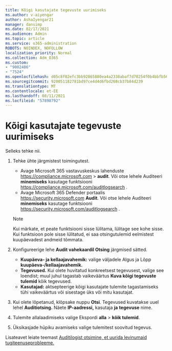 ```yaml
---
title: Kõigi kasutajate tegevuste uurimiseks
ms.author: v-aiyengar
author: AshaIyengar21
manager: dansimp
ms.date: 02/17/2021
ms.audience: Admin
ms.topic: article
ms.service: o365-administration
ROBOTS: NOINDEX, NOFOLLOW
localization_priority: Normal
ms.collection: Adm_O365
ms.custom:
- "9002486"
- "7524"
ms.openlocfilehash: d05c8f02efc3bb92865880ea4a2338abaf7d70254f0b4bbfb566423e62b391dd
ms.sourcegitcommit: 920051182781bd97ce4d4d6fbd268cb37b84d239
ms.translationtype: MT
ms.contentlocale: et-EE
ms.lasthandoff: 08/11/2021
ms.locfileid: "57898792"
---
```

# <a name="investigate-all-the-users-activities"></a>Kõigi kasutajate tegevuste uurimiseks

Selleks tehke nii.

1. Tehke ühte järgmistest toimingutest.
   - Avage Microsoft 365 vastavuskeskus lahenduste <https://compliance.microsoft.com>  \> **audit**. Või otse lehele Auditeeri **minemiseks** kasutage funktsiooni <https://compliance.microsoft.com/auditlogsearch> .
   - Avage Microsoft 365 Defender portaalis <https://security.microsoft.com> **Audit**. Või otse lehele Auditeeri **minemiseks** kasutage funktsiooni <https://security.microsoft.com/auditlogsearch> .

    > [!NOTE]
    > Kui märkate, et peate funktsiooni sisse lülitama, lülitage see kohe sisse. Kui funktsioon pole sisse lülitatud, ei saa otsingutulemid eelmistest kuupäevadest andmeid tõmmata.

2. Konfigureerige  lehe **Audit vahekaardil Otsing** järgmised sätted.
   - **Kuupäeva- ja kellaajavahemik:** valige väljadele Algus ja Lõpp **kuupäeva-/kellaajavahemik.** 
   - **Tegevused.** Kui olete huvitatud konkreetsest tegevusest, valige see loendist; muul juhul tagastab vaikeväärtus **Kuva kõigi tegevuste tulemid** kõik tegevused.
   - **Kasutajad:** aktsepteerige kõigi kasutajate tulemite tagastamiseks tühi vaikeväärtus või sisestage üks või mitu kasutajat.

3. Kui olete lõpetanud, klõpsake nuppu **Otsi**. Tegevused kuvatakse uuel lehel **Auditiotsing.** Näete **IP-aadressi,** kasutaja **ja** **tegevuse** nime.

4. Tulemite allalaadimiseks valige Ekspordi **alla** \> **kõik tulemid**.

5. Üksikasjade hüpiku avamiseks valige tulemitest soovitud tegevus.

Lisateavet leiate teemast [Auditilogist otsimine, et uurida levinumaid tugiteenuseprobleeme.](https://docs.microsoft.com/microsoft-365/compliance/auditing-troubleshooting-scenarios)
